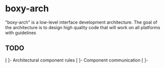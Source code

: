 # boxy-arch
"boxy-arch" is a low-level interface development architecture. The goal of the architecture is to design high quality code that will work on all platforms with guidelines

## TODO
[ ]- Architectural component rules
[ ]- Component communication
[ ]- 
